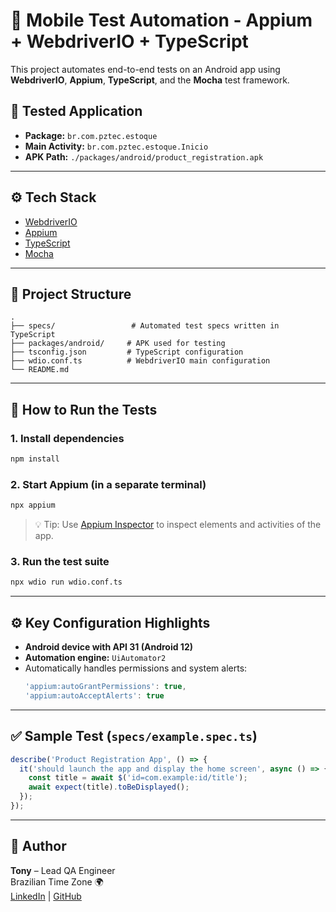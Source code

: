 # 🤖 Mobile Test Automation - Appium + WebdriverIO + TypeScript

This project automates end-to-end tests on an Android app using **WebdriverIO**, **Appium**, **TypeScript**, and the **Mocha** test framework.

## 📱 Tested Application

- **Package:** `br.com.pztec.estoque`
- **Main Activity:** `br.com.pztec.estoque.Inicio`
- **APK Path:** `./packages/android/product_registration.apk`

---

## ⚙️ Tech Stack

- [WebdriverIO](https://webdriver.io/)
- [Appium](https://appium.io/)
- [TypeScript](https://www.typescriptlang.org/)
- [Mocha](https://mochajs.org/)

---

## 📁 Project Structure

```
.
├── specs/                 # Automated test specs written in TypeScript
├── packages/android/     # APK used for testing
├── tsconfig.json         # TypeScript configuration
├── wdio.conf.ts          # WebdriverIO main configuration
└── README.md
```

---

## 🚀 How to Run the Tests

### 1. Install dependencies
```bash
npm install
```

### 2. Start Appium (in a separate terminal)
```bash
npx appium
```

> 💡 Tip: Use [Appium Inspector](https://github.com/appium/appium-inspector) to inspect elements and activities of the app.

### 3. Run the test suite
```bash
npx wdio run wdio.conf.ts
```

---

## ⚙️ Key Configuration Highlights

- **Android device with API 31 (Android 12)**
- **Automation engine:** `UiAutomator2`
- Automatically handles permissions and system alerts:
  ```ts
  'appium:autoGrantPermissions': true,
  'appium:autoAcceptAlerts': true
  ```

---

## ✅ Sample Test (`specs/example.spec.ts`)

```ts
describe('Product Registration App', () => {
  it('should launch the app and display the home screen', async () => {
    const title = await $('id=com.example:id/title');
    await expect(title).toBeDisplayed();
  });
});
```

---

## 👤 Author

**Tony** – Lead QA Engineer  
Brazilian Time Zone 🌍  
[LinkedIn](https://www.linkedin.com/in/your-profile) | [GitHub](https://github.com/your-username)
